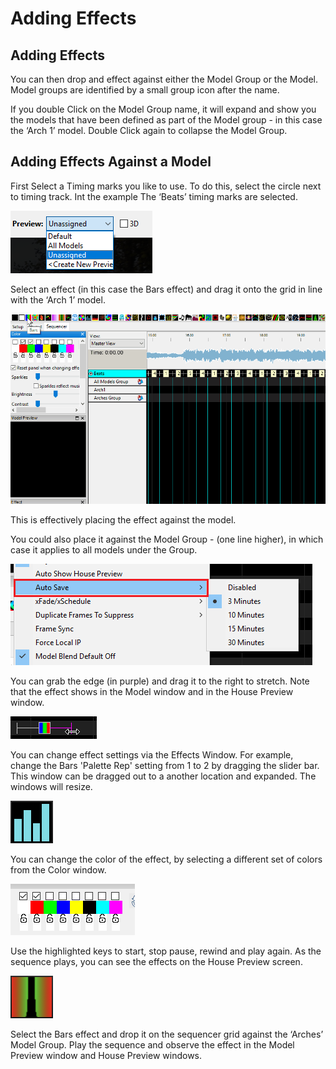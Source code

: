 # Adding Effects

## Adding Effects

You can then drop and effect against either the Model Group or the Model. Model groups are identified by a small group icon after the name.

If you double Click on the Model Group name, it will expand and show you the models that have been defined as part of the Model group - in this case the ‘Arch 1’ model. Double Click again to collapse the Model Group.

## Adding Effects Against a Model

First Select a Timing marks you like to use. To do this, select the circle next to timing track. Int the example The ‘Beats’ timing marks are selected.

![](../../.gitbook/assets/image%20%28210%29.png)

Select an effect \(in this case the Bars effect\) and drag it onto the grid in line with the ‘Arch 1’ model.

![](../../.gitbook/assets/drageffect.gif)

This is effectively placing the effect against the model.

You could also place it against the Model Group - \(one line higher\), in which case it applies to all models under the Group.

![](../../.gitbook/assets/image%20%28169%29.png)

You can grab the edge \(in purple\) and drag it to the right to stretch. Note that the effect shows in the Model window and in the House Preview window.

![](../../.gitbook/assets/image-784.png)

You can change effect settings via the Effects Window. For example, change the Bars 'Palette Rep' setting from 1 to 2 by dragging the slider bar. This window can be dragged out to a another location and expanded. The windows will resize.

![](../../.gitbook/assets/image%20%28604%29.png)

You can change the color of the effect, by selecting a different set of colors from the Color window.

![](../../.gitbook/assets/image%20%288%29.png)

Use the highlighted keys to start, stop pause, rewind and play again. As the sequence plays, you can see the effects on the House Preview screen.

![](../../.gitbook/assets/image%20%28796%29.png)

Select the Bars effect and drop it on the sequencer grid against the ‘Arches’ Model Group. Play the sequence and observe the effect in the Model Preview window and House Preview windows.

